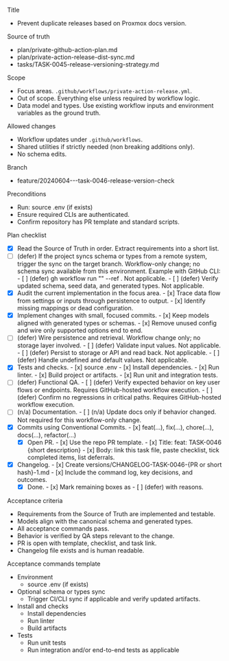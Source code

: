 Title
- Prevent duplicate releases based on Proxmox docs version.

Source of truth
- plan/private-github-action-plan.md
- plan/private-action-release-dist-sync.md
- tasks/TASK-0045-release-versioning-strategy.md

Scope
- Focus areas. `.github/workflows/private-action-release.yml`.
- Out of scope. Everything else unless required by workflow logic.
- Data model and types. Use existing workflow inputs and environment variables as the ground truth.

Allowed changes
- Workflow updates under `.github/workflows`.
- Shared utilities if strictly needed (non breaking additions only).
- No schema edits.

Branch
- feature/20240604---task-0046-release-version-check

Preconditions
- Run: source .env (if exists)
- Ensure required CLIs are authenticated.
- Confirm repository has PR template and standard scripts.

Plan checklist
- [x] Read the Source of Truth in order. Extract requirements into a short list.
- [ ] (defer) If the project syncs schema or types from a remote system, trigger the sync on the target branch. Workflow-only change; no schema sync available from this environment.
      Example with GitHub CLI:
      - [ ] (defer) gh workflow run "<WORKFLOW NAME>" --ref <BRANCH>. Not applicable.
      - [ ] (defer) Verify updated schema, seed data, and generated types. Not applicable.
- [x] Audit the current implementation in the focus area.
      - [x] Trace data flow from settings or inputs through persistence to output.
      - [x] Identify missing mappings or dead configuration.
- [x] Implement changes with small, focused commits.
      - [x] Keep models aligned with generated types or schemas.
      - [x] Remove unused config and wire only supported options end to end.
- [ ] (defer) Wire persistence and retrieval. Workflow change only; no storage layer involved.
      - [ ] (defer) Validate input values. Not applicable.
      - [ ] (defer) Persist to storage or API and read back. Not applicable.
      - [ ] (defer) Handle undefined and default values. Not applicable.
- [x] Tests and checks.
      - [x] source .env
      - [x] Install dependencies.
      - [x] Run linter.
      - [x] Build project or artifacts.
      - [x] Run unit and integration tests.
- [ ] (defer) Functional QA.
      - [ ] (defer) Verify expected behavior on key user flows or endpoints. Requires GitHub-hosted workflow execution.
      - [ ] (defer) Confirm no regressions in critical paths. Requires GitHub-hosted workflow execution.
- [ ] (n/a) Documentation.
      - [ ] (n/a) Update docs only if behavior changed. Not required for this workflow-only change.
- [x] Commits using Conventional Commits.
      - [x] feat(...), fix(...), chore(...), docs(...), refactor(...)
  - [x] Open PR.
        - [x] Use the repo PR template.
        - [x] Title: feat: TASK-0046 {short description}
        - [x] Body: link this task file, paste checklist, tick completed items, list deferrals.
- [x] Changelog.
      - [x] Create versions/CHANGELOG-TASK-0046-{PR or short hash}-1.md
      - [x] Include the command log, key decisions, and outcomes.
  - [x] Done.
        - [x] Mark remaining boxes as - [ ] (defer) with reasons.

Acceptance criteria
- Requirements from the Source of Truth are implemented and testable.
- Models align with the canonical schema and generated types.
- All acceptance commands pass.
- Behavior is verified by QA steps relevant to the change.
- PR is open with template, checklist, and task link.
- Changelog file exists and is human readable.

Acceptance commands template
- Environment
  - source .env (if exists)
- Optional schema or types sync
  - Trigger CI/CLI sync if applicable and verify updated artifacts.
- Install and checks
  - Install dependencies
  - Run linter
  - Build artifacts
- Tests
  - Run unit tests
  - Run integration and/or end-to-end tests as applicable
